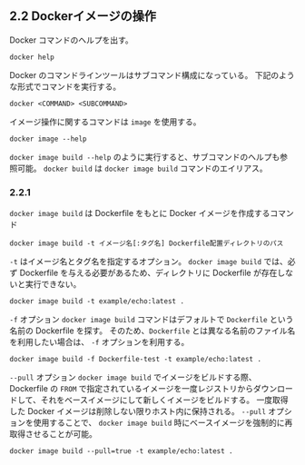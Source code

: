 ## 2.2 Dockerイメージの操作

Docker コマンドのヘルプを出す。

```
docker help
```

Docker のコマンドラインツールはサブコマンド構成になっている。
下記のような形式でコマンドを実行する。

```
docker <COMMAND> <SUBCOMMAND>
```

イメージ操作に関するコマンドは `image` を使用する。

```
docker image --help
```

`docker image build --help` のように実行すると、サブコマンドのヘルプも参照可能。
`docker build` は `docker image build` コマンドのエイリアス。

### 2.2.1
`docker image build` は Dockerfile をもとに Docker イメージを作成するコマンド

```
docker image build -t イメージ名[:タグ名] Dockerfile配置ディレクトリのパス
```

`-t` はイメージ名とタグ名を指定するオプション。
`docker image build` では、必ず Dockerfile を与える必要があるため、ディレクトリに Dockerfile が存在しないと実行できない。

```Dockerfileがカレントディレクトリにある場合
docker image build -t example/echo:latest .
```

`-f` オプション
`docker image build` コマンドはデフォルトで `Dockerfile` という名前の Dockerfile を探す。
そのため、`Dockerfile` とは異なる名前のファイル名を利用したい場合は、 `-f` オプションを利用する。

```使用例
docker image build -f Dockerfile-test -t example/echo:latest .
```

`--pull` オプション
`docker image build` でイメージをビルドする際、 Dockerfile の `FROM` で指定されているイメージを一度レジストリからダウンロードして、それをベースイメージにして新しくイメージをビルドする。
一度取得した Docker イメージは削除しない限りホスト内に保持される。
`--pull` オプションを使用することで、 `docker image build` 時にベースイメージを強制的に再取得させることが可能。

```使用例
docker image build --pull=true -t example/echo:latest .
```

